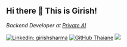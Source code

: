 <h2>Hi there 👋 This is Girish! </h2>

<p><em>Backend Developer at <a href="https://www.private-ai.com/">Private AI</em></p>

[![Linkedin: girishsharma](https://img.shields.io/badge/-girishsharma-blue?style=flat-square&logo=Linkedin&logoColor=white&link=https://www.linkedin.com/in/gsha001/)](https://www.linkedin.com/in/gsha001/)
[![GitHub Thaiane](https://img.shields.io/github/followers/letmerecall?label=follow&style=social)](https://github.com/letmerecall)
![](https://komarev.com/ghpvc/?username=letmerecall&style=flat-square&color=dc143c)


<!--
**letmerecall/letmerecall** is a ✨ _special_ ✨ repository because its `README.md` (this file) appears on your GitHub profile.

Here are some ideas to get you started:

- 🔭 I’m currently working on ...
- 🌱 I’m currently learning ...
- 👯 I’m looking to collaborate on ...
- 🤔 I’m looking for help with ...
- 💬 Ask me about ...
- 📫 How to reach me: ...
- 😄 Pronouns: ...
- ⚡ Fun fact: ...
-->
